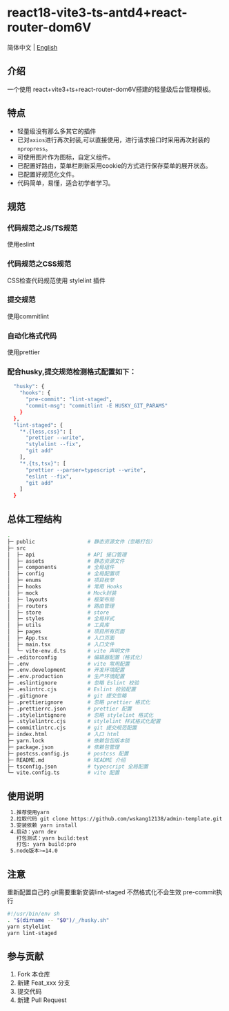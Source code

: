 # react18-vite3-ts-antd4+react-router-dom6V

简体中文 | [English](./README.en-US.md)

## 介绍

一个使用 react+vite3+ts+react-router-dom6V搭建的轻量级后台管理模板。

## 特点

- 轻量级没有那么多其它的插件
- 已对```axios```进行再次封装,可以直接使用，进行请求接口时采用再次封装的```npropress```。
- 可使用图片作为图标，自定义组件。
- 已配置好路由，菜单栏刷新采用cookie的方式进行保存菜单的展开状态。
- 已配置好规范化文件。
- 代码简单，易懂，适合初学者学习。

## 规范
### 代码规范之JS/TS规范
使用eslint
### 代码规范之CSS规范
CSS检查代码规范使用 stylelint 插件
### 提交规范
使用commitlint
### 自动化格式代码
使用prettier
### 配合husky,提交规范检测格式配置如下：
```bash
  "husky": {
    "hooks": {
      "pre-commit": "lint-staged",
      "commit-msg": "commitlint -E HUSKY_GIT_PARAMS"
    }
  },
  "lint-staged": {
    "*.{less,css}": [
      "prettier --write",
      "stylelint --fix",
      "git add"
    ],
    "*.{ts,tsx}": [
      "prettier --parser=typescript --write",
      "eslint --fix",
      "git add"
    ]
  }
 ```
## 总体工程结构
```bash
.
├─ public                 # 静态资源文件（忽略打包）
├─ src
│  ├─ api                 # API 接口管理
│  ├─ assets              # 静态资源文件
│  ├─ components          # 全局组件
│  ├─ config              # 全局配置项
│  ├─ enums               # 项目枚举
│  ├─ hooks               # 常用 Hooks
│  ├─ mock                # Mock封装
│  ├─ layouts             # 框架布局
│  ├─ routers             # 路由管理
│  ├─ store               # store
│  ├─ styles              # 全局样式
│  ├─ utils               # 工具库
│  ├─ pages               # 项目所有页面
│  ├─ App.tsx             # 入口页面
│  ├─ main.tsx            # 入口文件
│  └─ vite-env.d.ts       # vite 声明文件
├─ .editorconfig          # 编辑器配置（格式化）
├─ .env                   # vite 常用配置
├─ .env.development       # 开发环境配置
├─ .env.production        # 生产环境配置
├─ .eslintignore          # 忽略 Eslint 校验
├─ .eslintrc.cjs          # Eslint 校验配置
├─ .gitignore             # git 提交忽略
├─ .prettierignore        # 忽略 prettier 格式化
├─ .prettierrc.json       # prettier 配置
├─ .stylelintignore       # 忽略 stylelint 格式化
├─ .stylelintrc.cjs       # stylelint 样式格式化配置
├─ commitlintrc.cjs       # git 提交规范配置
├─ index.html             # 入口 html
├─ yarn.lock              # 依赖包包版本锁
├─ package.json           # 依赖包管理
├─ postcss.config.js      # postcss 配置
├─ README.md              # README 介绍
├─ tsconfig.json          # typescript 全局配置
└─ vite.config.ts         # vite 配置

```
## 使用说明
```bash
 1.推荐使用yarn
 2.拉取代码 git clone https://github.com/wskang12138/admin-template.git
 3.安装依赖 yarn install
 4.启动：yarn dev
   打包测试：yarn build:test
   打包: yarn build:pro
 5.node版本>=14.0
```
## 注意
重新配置自己的.git需要重新安装lint-staged 不然格式化不会生效
pre-commit执行
```bash
#!/usr/bin/env sh
. "$(dirname -- "$0")/_/husky.sh"
yarn stylelint
yarn lint-staged
```

## 参与贡献

1.  Fork 本仓库
2.  新建 Feat_xxx 分支
3.  提交代码
4.  新建 Pull Request
